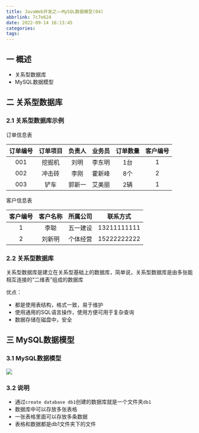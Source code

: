 ```yaml
---
title: JavaWeb开发之——MySQL数据模型(04)
abbrlink: 7c7e624
date: 2022-09-14 16:13:45
categories:
tags:
---
```

## 一 概述

* 关系型数据库
* MySQL数据模型

<!--more-->

## 二 关系型数据库

### 2.1 关系型数据库示例

订单信息表

| 订单编号 | 订单项目 | 负责人 | 业务员 | 订单数量 | 客户编号 |
| :------: | :------: | :----: | :----: | :------: | :------: |
|   001    |  挖掘机  |  刘明  | 李东明 |   1台    |    1     |
|   002    |  冲击砖  |  李刚  | 霍新峰 |   8个    |    2     |
|   003    |   铲车   | 郭新一 | 艾美丽 |   2辆    |    1     |

客户信息表

| 客户编号 | 客户名称 | 所属公司 |  联系方式   |
| :------: | :------: | :------: | :---------: |
|    1     |   李聪   | 五一建设 | 13211111111 |
|    2     |  刘新明  | 个体经营 | 15222222222 |

### 2.2 关系型数据库

关系型数据库是建立在关系型基础上的数据库，简单说，关系型数据库是由多张能相互连接的“二维表”组成的数据库

优点：

* 都是使用表结构，格式一致，易于维护
* 使用通用的SQL语言操作，使用方便可用于复杂查询
* 数据存储在磁盘中，安全

## 三 MySQL数据模型

### 3.1 MySQL数据模型

![][1]

### 3.2 说明

* 通过`create database db1`创建的数据库就是一个文件夹`db1`
* 数据库中可以存放多张表格
* 一张表格里面可以存放多条数据
* 表格和数据都是db1文件夹下的文件

[1]:https://raw.githubusercontent.com/PGzxc/CDN/master/blog-java/javaweb-04-mysql-model.png

